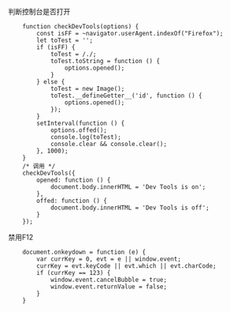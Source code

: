 判断控制台是否打开
        
        function checkDevTools(options) {
            const isFF = ~navigator.userAgent.indexOf("Firefox");
            let toTest = '';
            if (isFF) {
                toTest = /./;
                toTest.toString = function () {
                    options.opened();
                }
            } else {
                toTest = new Image();
                toTest.__defineGetter__('id', function () {
                    options.opened();
                });
            }
            setInterval(function () {
                options.offed();
                console.log(toTest);
                console.clear && console.clear();
            }, 1000);
        }
        /* 调用 */
        checkDevTools({
            opened: function () {
                document.body.innerHTML = 'Dev Tools is on';
            },
            offed: function () {
                document.body.innerHTML = 'Dev Tools is off';
            }
        });

 禁用F12
        
        document.onkeydown = function (e) {
            var currKey = 0, evt = e || window.event;
            currKey = evt.keyCode || evt.which || evt.charCode;
            if (currKey == 123) {
                window.event.cancelBubble = true;
                window.event.returnValue = false;
            }
        }
